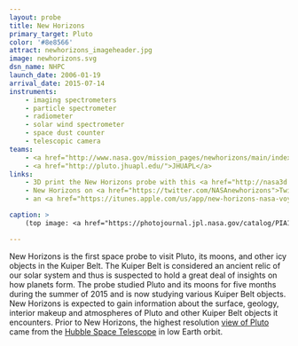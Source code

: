 ```yaml
---
layout: probe
title: New Horizons
primary_target: Pluto
color: '#8e8566'
attract: newhorizons_imageheader.jpg
image: newhorizons.svg
dsn_name: NHPC
launch_date: 2006-01-19
arrival_date: 2015-07-14
instruments:
    - imaging spectrometers
    - particle spectrometer
    - radiometer
    - solar wind spectrometer
    - space dust counter
    - telescopic camera
teams:
    - <a href="http://www.nasa.gov/mission_pages/newhorizons/main/index.html">NASA</a>
    - <a href="http://pluto.jhuapl.edu/">JHUAPL</a>
links:
    - 3D print the New Horizons probe with this <a href="http://nasa3d.arc.nasa.gov/detail/new-horizons">.stl file</a>
    - New Horizons on <a href="https://twitter.com/NASAnewhorizons">Twitter</a>
    - an <a href="https://itunes.apple.com/us/app/new-horizons-nasa-voyage-to/id473217882?mt=8">iPhone/iPad app</a> detailing New Horizons' mission and updates

caption: >
    (top image: <a href="https://photojournal.jpl.nasa.gov/catalog/PIA19857">Pluto</a> as seen by New Horizons on July 13, 2015, NASA/JHUAPL/SWRI)

---
```

New Horizons is the first space probe to visit Pluto, its moons, and other icy objects in the Kuiper Belt. The Kuiper Belt is considered an ancient relic of our solar system and thus is suspected to hold a great deal of insights on how planets form. The probe studied Pluto and its moons for five months during the summer of 2015 and is now studying various Kuiper Belt objects. New Horizons is expected to gain information about the surface, geology, interior makeup and atmospheres of Pluto and other Kuiper Belt objects it encounters. Prior to New Horizons, the highest resolution <a href="http://www.nasa.gov/mission_pages/hubble/science/pluto-20100204.html">view of Pluto</a> came from the <a href="https://en.wikipedia.org/wiki/Hubble_Space_Telescope">Hubble Space Telescope</a> in low Earth orbit.


